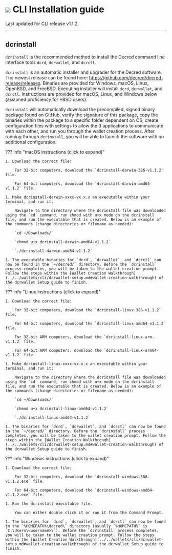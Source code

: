 # <img class="dcr-icon" src="/img/dcr-icons/Dcrtl.svg" /> CLI Installation guide

Last updated for CLI release v1.1.2.

---

## dcrinstall 

`dcrinstall` is the recommended method to install the Decred command line interface tools `dcrd`, `dcrwallet`, and `dcrctl`.

`dcrinstall` is an automatic installer and upgrader for the Decred software. The newest release can be found here: <https://github.com/decred/decred-release/releases>. Binaries are provided for Windows, macOS, Linux, OpenBSD, and FreeBSD. Executing installer will install `dcrd`, `dcrwallet`, and `dcrctl`. Instructions are provided for macOS, Linux, and Windows below (assumed proficiency for *BSD users).

`dcrinstall` will automatically download the precompiled, signed binary package found on GitHub, verify the signature of this package, copy the binaries within the package to a specific folder dependent on OS, create configuration files with settings to allow the 3 applications to communicate with each other, and run you through the wallet creation process. After running through `dcrinstall`, you will be able to launch the software with no additional configuration.

??? info "macOS instructions (click to expand)"

    1. Download the correct file:

        For 32-bit computers, download the `dcrinstall-darwin-386-v1.1.2` file.

        For 64-bit computers, download the `dcrinstall-darwin-amd64-v1.1.2` file.

    1. Make dcrinstall-darwin-xxxx-vx.x.x an executable within your terminal, and run it:

        Navigate to the directory where the dcrinstall file was downloaded using the `cd` command, run chmod with u+x mode on the dcrinstall file, and run the executable that is created. Below is an example of the commands (change directories or filename as needed):

        `cd ~/Downloads/`

        `chmod u+x dcrinstall-darwin-amd64-v1.1.2`

        `./dcrinstall-darwin-amd64-v1.1.2`

    1. The executable binaries for `dcrd`, `dcrwallet`, and `dcrctl` can now be found in the `~/decred/` directory. Before the `dcrinstall` process completes, you will be taken to the wallet creation prompt. Follow the steps within the [Wallet Creation Walkthrough](../../wallets/cli/dcrwallet-setup.md#wallet-creation-walkthrough) of the dcrwallet Setup guide to finish.

??? info "Linux instructions (click to expand)"

    1. Download the correct file:

        For 32-bit computers, download the `dcrinstall-linux-386-v1.1.2` file.

        For 64-bit computers, download the `dcrinstall-linux-amd64-v1.1.2` file.

        For 32-bit ARM computers, download the `dcrinstall-linux-arm-v1.1.2` file.

        For 64-bit ARM computers, download the `dcrinstall-linux-arm64-v1.1.2` file.

    1. Make dcrinstall-linux-xxxx-vx.x.x an executable within your terminal, and run it:

        Navigate to the directory where the dcrinstall file was downloaded using the `cd` command, run chmod with u+x mode on the dcrinstall file, and run the executable that is created. Below is an example of the commands (change directories or filename as needed):

        `cd ~/Downloads/`

        `chmod u+x dcrinstall-linux-amd64-v1.1.2`

        `./dcrinstall-linux-amd64-v1.1.2`

    1. The binaries for `dcrd`, `dcrwallet`, and `dcrctl` can now be found in the `~/decred/` directory. Before the `dcrinstall` process completes, you will be taken to the wallet creation prompt. Follow the steps within the [Wallet Creation Walkthrough](../../wallets/cli/dcrwallet-setup.md#wallet-creation-walkthrough) of the dcrwallet Setup guide to finish.

??? info "Windows instructions (click to expand)"

    1. Download the correct file:

        For 32-bit computers, download the `dcrinstall-windows-386-v1.1.2.exe` file.

        For 64-bit computers, download the `dcrinstall-windows-amd64-v1.1.2.exe` file.

    1. Run the dcrinstall executable file.

        You can either double click it or run it from the Command Prompt.

    1. The binaries for `dcrd`, `dcrwallet`, and `dcrctl` can now be found in the `%HOMEPATH%\decred\` directory (usually `%HOMEPATH%` is `C:\Users\<username>\`). Before the `dcrinstall` process completes, you will be taken to the wallet creation prompt. Follow the steps within the [Wallet Creation Walkthrough](../../wallets/cli/dcrwallet-setup.md#wallet-creation-walkthrough) of the dcrwallet Setup guide to finish.
